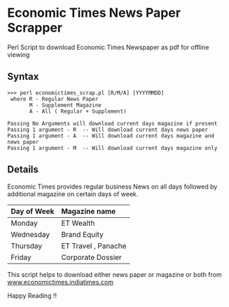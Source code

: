 # Economic Times News Paper Scrapper

Perl Script to download Economic Times Newspaper as pdf for offline viewing

## Syntax
    >>> perl economictimes_scrap.pl [R/M/A] [YYYYMMDD]
     where R - Regular News Paper
           M - Supplement Magazine
           A - All ( Regular + Supplement)
           
    Passing No Arguments will download current days magazine if present
    Passing 1 argument - R  -- Will download current days news paper
    Passing 1 argument - A  -- Will download current days magazine and news paper
    Passing 1 argument - M  -- Will download current days magazine only

## Details

Economic Times provides regular business News on all days followed by additional magazine on certain days of week.

| Day of Week |  Magazine name |
|:-------------|:---------------|
|   Monday   | ET Wealth|
|   Wednesday | Brand Equity|
|    Thursday | ET Travel , Panache|
|    Friday   |  Corporate Dossier|

This script helps to download either news paper or magazine or both from www.economictimes.indiatimes.com
 
Happy Reading !!

